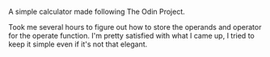 A simple calculator made following The Odin Project.

Took me several hours to figure out how to store the operands and operator for the operate function.
I'm pretty satisfied with what I came up, I tried to keep it simple even if it's not that elegant. 

